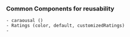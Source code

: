 ### Common Components for reusability

```
- caraousal ()
- Ratings (color, default, customizedRatings)
- 
```
